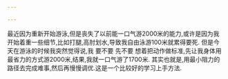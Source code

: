 ```yaml
---

---
```

最近因为重新开始游泳,但是丧失了以前能一口气游2000米的能力,或许是因为我开始着重一些细节,比如打腿,高肘划水,导致我自由泳游100米就累得要死. 但是今天在游泳的时候我突然觉得说,我 要不要 先不要 想着把动作做标准,先让我身体用最省力的方式游2000米,结果,我就一口气游了1700米. 其实也就是,用最小阻力的路径去完成难事,然后再慢慢调优.这是一个比较好的学习上手方法.
